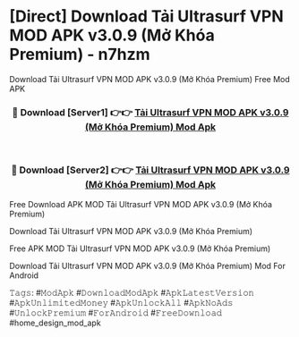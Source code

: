 # [Direct] Download Tải Ultrasurf VPN MOD APK v3.0.9 (Mở Khóa Premium) - n7hzm
Download Tải Ultrasurf VPN MOD APK v3.0.9 (Mở Khóa Premium) Free Mod APK

<div align="center">
<h3>🔴 Download [Server1] 👉👉 <a href="https://apk-comot.site?title=Tải_Ultrasurf_VPN_MOD_APK_v3.0.9_(Mở_Khóa_Premium)">Tải Ultrasurf VPN MOD APK v3.0.9 (Mở Khóa Premium) Mod Apk</a></h3><br>

<h3>🔴 Download [Server2] 👉👉 <a href="https://apk-comot.site?title=Tải_Ultrasurf_VPN_MOD_APK_v3.0.9_(Mở_Khóa_Premium)">Tải Ultrasurf VPN MOD APK v3.0.9 (Mở Khóa Premium) Mod Apk</a></h3>
</div>


Free Download APK MOD Tải Ultrasurf VPN MOD APK v3.0.9 (Mở Khóa Premium)

Download Tải Ultrasurf VPN MOD APK v3.0.9 (Mở Khóa Premium) 

Free APK MOD Tải Ultrasurf VPN MOD APK v3.0.9 (Mở Khóa Premium) 

Download Tải Ultrasurf VPN MOD APK v3.0.9 (Mở Khóa Premium) Mod For Android

𝚃𝚊𝚐𝚜: #𝙼𝚘𝚍𝙰𝚙𝚔 #𝙳𝚘𝚠𝚗𝚕𝚘𝚊𝚍𝙼𝚘𝚍𝙰𝚙𝚔 #𝙰𝚙𝚔𝙻𝚊𝚝𝚎𝚜𝚝𝚅𝚎𝚛𝚜𝚒𝚘𝚗 #𝙰𝚙𝚔𝚄𝚗𝚕𝚒𝚖𝚒𝚝𝚎𝚍𝙼𝚘𝚗𝚎𝚢 #𝙰𝚙𝚔𝚄𝚗𝚕𝚘𝚌𝚔𝙰𝚕𝚕 #𝙰𝚙𝚔𝙽𝚘𝙰𝚍𝚜 #𝚄𝚗𝚕𝚘𝚌𝚔𝙿𝚛𝚎𝚖𝚒𝚞𝚖 #𝙵𝚘𝚛𝙰𝚗𝚍𝚛𝚘𝚒𝚍 #𝙵𝚛𝚎𝚎𝙳𝚘𝚠𝚗𝚕𝚘𝚊𝚍 #home_design_mod_apk